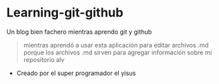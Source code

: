 # Learning-git-github
Un blog bien fachero mientras aprendo git y github
>mientras aprendó a usar esta aplicación para editar archivos .md porque los archivos .md sirven para agregar información sobre mi repositorio alv

* Creado por el super programador el yisus